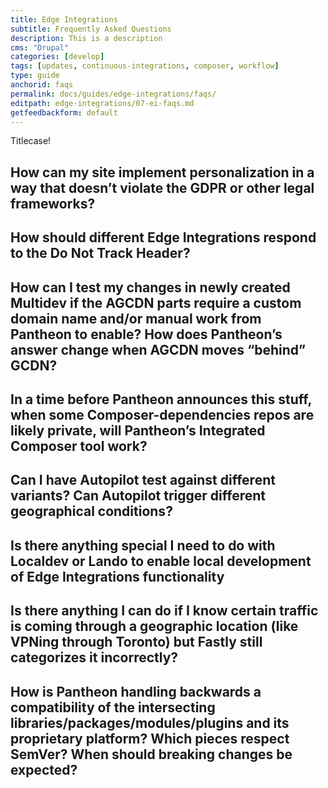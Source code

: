 ```yaml
---
title: Edge Integrations
subtitle: Frequently Asked Questions
description: This is a description
cms: "Drupal"
categories: [develop]
tags: [updates, continuous-integrations, composer, workflow]
type: guide
anchorid: faqs
permalink: docs/guides/edge-integrations/faqs/
editpath: edge-integrations/07-ei-faqs.md
getfeedbackform: default
---
```


Titlecase!

## How can my site implement personalization in a way that doesn’t violate the GDPR or other legal frameworks?



## How should different Edge Integrations respond to the Do Not Track Header?



## How can I test my changes in newly created Multidev if the AGCDN parts require a custom domain name and/or manual work from Pantheon to enable? How does Pantheon’s answer change when AGCDN moves “behind” GCDN?


 
## In a time before Pantheon announces this stuff, when some Composer-dependencies repos are likely private, will Pantheon’s Integrated Composer tool work?



## Can I have Autopilot test against different variants? Can Autopilot trigger different geographical conditions?



## Is there anything special I need to do with Localdev or Lando to enable local development of Edge Integrations functionality



## Is there anything I can do if I know certain traffic is coming through a geographic location (like VPNing through Toronto) but Fastly still categorizes it incorrectly?



## How is Pantheon handling backwards a compatibility of the intersecting libraries/packages/modules/plugins and its proprietary platform? Which pieces respect SemVer? When should breaking changes be expected?